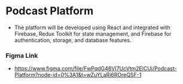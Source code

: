 # Podcast Platform
-  The platform will be developed using React and integrated with Firebase, Redux Toolkit for state management, and Firebase for authentication, storage, and database features.

### Figma Link
- https://www.figma.com/file/FwPqdG48VI7UcVtm2ElCUj/Podcast-Platform?node-id=0%3A1&t=wZuYLaRi6ROreQSF-1
